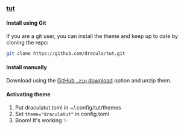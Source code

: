 ### [tut](https://github.com/RasmusLindroth/tut)

#### Install using Git

If you are a git user, you can install the theme and keep up to date by cloning the repo:

```bash
git clone https://github.com/dracula/tut.git
```

#### Install manually

Download using the [GitHub `.zip` download](https://github.com/dracula/tut/archive/master.zip) option and unzip them.

#### Activating theme

1. Put draculatut.toml in ~/.config/tut/themes
2. Set `theme="draculatut"` in config.toml
3. Boom! It's working ✨
